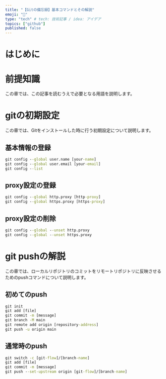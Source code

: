 ```yaml
---
title: "【Gitの備忘録】基本コマンドとその解説"
emoji: "📓"
type: "tech" # tech: 技術記事 / idea: アイデア
topics: ["github"]
published: false
---
```

# はじめに


# 前提知識
この章では、この記事を読むうえで必要となる用語を説明します。

# gitの初期設定
この章では、Gitをインストールした時に行う初期設定について説明します。

## 基本情報の登録


```cmd
git config --global user.name [your-name]
git config --global user.email [your-email]
git config --list
```
## proxy設定の登録


```cmd
git config --global http.proxy [http-proxy]
git config --global https.proxy [https-proxy]
```

## proxy設定の削除


```cmd
git config --global --unset http.proxy
git config --global --unset https.proxy
```

# git pushの解説
この章では、ローカルリポジトリのコミットをリモートリポジトリに反映させるためのpushコマンドについて説明します。

## 初めてのpush


```cmd
git init 
git add [file]
git commit -m [message]
git branch -M main
git remote add origin [repository-address]
git push -u origin main
```

## 通常時のpush


```cmd
git switch -c [git-flow]/[branch-name]
git add [file]
git commit -m [message]
git push --set-upstream origin [git-flow]/[branch-name]
```